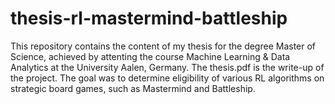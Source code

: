 # thesis-rl-mastermind-battleship

This repository contains the content of my thesis for the degree Master of Science, achieved by attenting the course Machine Learning & Data Analytics at the University Aalen, Germany.
The thesis.pdf is the write-up of the project. 
The goal was to determine eligibility of various RL algorithms on strategic board games, such as Mastermind and Battleship.
